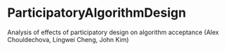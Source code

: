 # ParticipatoryAlgorithmDesign
Analysis of effects of participatory design on algorithm acceptance (Alex Chouldechova, Lingwei Cheng, John Kim)
